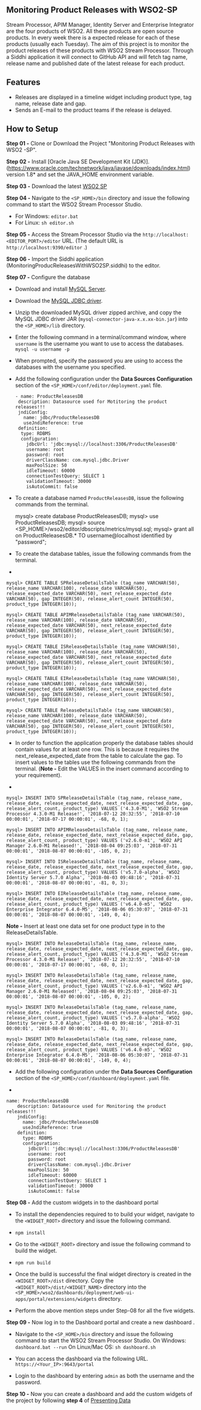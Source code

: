 
## Monitoring Product Releases with WSO2-SP
Stream Processor, APIM Manager, Identity Server and Enterprise Integrator are the four products of WSO2. All these products are open source products. In every week there is a expected release for each of these products (usually each Tuesday). 
The aim of this project is to monitor the product releases of these products with WSO2 Stream Processor. Through a Siddhi application it will connect to GitHub API and will fetch tag name, release name and published date of the latest release for each product. 

## Features

 - Releases are displayed in a timeline widget including product type, tag name, release date and gap.
 - Sends an E-mail to the product teams if the release is delayed.

## How to Setup
**Step 01 -** Clone or Download the Project "Monitoring Product Releases with WSO2 -SP".

**Step 02 -** Install [Oracle Java SE Development Kit (JDK)].(https://www.oracle.com/technetwork/java/javase/downloads/index.html) version 1.8* and set the JAVA_HOME environment variable.

**Step 03 -** Download the latest [WSO2 SP](https://github.com/wso2/product-sp/releases)

**Step 04 -** Navigate to the `<SP_HOME>/bin` directory and issue the following command to start the WSO2 Stream Processor Studio.
 -   For Windows: `editor.bat`
 -   For Linux: `sh editor.sh`


**Step 05 -** Access the Stream Processor Studio via the `http://localhost:<EDITOR_PORT>/editor` URL. (The default URL is `http://localhost:9390/editor` .)

**Step 06 -** Import the Siddhi application (MonitoringProducReleasesWithWSO2SP.siddhi) to the editor.

**Step 07 -** Configure the database

 - Download and install [MySQL Server](http://dev.mysql.com/downloads/).
 - Download the [MySQL JDBC driver](http://dev.mysql.com/downloads/connector/j/).
 - Unzip the downloaded MySQL driver zipped archive, and copy the MySQL JDBC driver JAR (`mysql-connector-java-x.x.xx-bin.jar`) into the `<SP_HOME>/lib` directory.
 - Enter the following command in a terminal/command window, where `username` is the username you want to use to access the databases.  
`mysql -u username -p`

 -   When prompted, specify the password you are using to access the databases with the username you specified.
 - Add the following configuration under the **Data Sources Configuration** section of the `<SP_HOME>/conf/editor/deployment.yaml` file.

       - name: ProductReleasesDB
        description: Datasource used for Motitoring the product releases!!!
        jndiConfig:
          name: jdbc/ProductReleasesDB
          useJndiReference: true
        definition:
         type: RDBMS
         configuration:
           jdbcUrl: 'jdbc:mysql://localhost:3306/ProductReleasesDB'
           username: root
           password: root
           driverClassName: com.mysql.jdbc.Driver
           maxPoolSize: 50
           idleTimeout: 60000
           connectionTestQuery: SELECT 1
           validationTimeout: 30000
           isAutoCommit: false

 - To create a database named `ProductReleasesDB`, issue the following commands from the terminal.

    mysql> create database ProductReleasesDB;
    mysql> use ProductReleasesDB;
    mysql> source <SP_HOME>/wso2/editor/dbscripts/metrics/mysql.sql;
    mysql> grant all on ProductReleasesDB.* TO username@localhost identified by "password";

 - To create the database tables, issue the following commands from the terminal.
 - 

    mysql> CREATE TABLE SPReleaseDetailsTable (tag_name VARCHAR(50), release_name VARCHAR(100), release_date VARCHAR(50), release_expected_date VARCHAR(50), next_release_expected_date VARCHAR(50), gap INTEGER(50), release_alert_count INTEGER(50), product_type INTEGER(10));
     
    mysql> CREATE TABLE APIMReleaseDetailsTable (tag_name VARCHAR(50), release_name VARCHAR(100), release_date VARCHAR(50), release_expected_date VARCHAR(50), next_release_expected_date VARCHAR(50), gap INTEGER(50), release_alert_count INTEGER(50), product_type INTEGER(10));
     
    mysql> CREATE TABLE ISReleaseDetailsTable (tag_name VARCHAR(50), release_name VARCHAR(100), release_date VARCHAR(50), release_expected_date VARCHAR(50), next_release_expected_date VARCHAR(50), gap INTEGER(50), release_alert_count INTEGER(50), product_type INTEGER(10));

    mysql> CREATE TABLE EIReleaseDetailsTable (tag_name VARCHAR(50), release_name VARCHAR(100), release_date VARCHAR(50), release_expected_date VARCHAR(50), next_release_expected_date VARCHAR(50), gap INTEGER(50), release_alert_count INTEGER(50), product_type INTEGER(10));

    mysql> CREATE TABLE ReleaseDetailsTable (tag_name VARCHAR(50), release_name VARCHAR(100), release_date VARCHAR(50), release_expected_date VARCHAR(50), next_release_expected_date VARCHAR(50), gap INTEGER(50), release_alert_count INTEGER(50), product_type INTEGER(10));

 - In order to function the application properly the database tables should contain values for at least one row. This is because it requires the next_release_expected_date from the table to calculate the gap. To insert values to the tables use the following commands from the terminal. (**Note -** Edit the VALUES in the insert command according to your requirement).

 - 

    mysql> INSERT INTO SPReleaseDetailsTable (tag_name, release_name, release_date, release_expected_date, next_release_expected_date, gap, release_alert_count, product_type) VALUES ('4.3.0-M1', 'WSO2 Stream Processor 4.3.0-M1 Release!', '2018-07-12 20:32:55', '2018-07-10 00:00:01', '2018-07-17 00:00:01', -68, 0, 1);
    
    mysql> INSERT INTO APIMReleaseDetailsTable (tag_name, release_name, release_date, release_expected_date, next_release_expected_date, gap, release_alert_count, product_type) VALUES ('v2.6.0-m1', 'WSO2 API Manager 2.6.0-M1 Released!', '2018-08-04 09:25:03', '2018-07-31 00:00:01', '2018-08-07 00:00:01', -105, 0, 2);

    mysql> INSERT INTO ISReleaseDetailsTable (tag_name, release_name, release_date, release_expected_date, next_release_expected_date, gap, release_alert_count, product_type) VALUES ('v5.7.0-alpha', 'WSO2 Identity Server 5.7.0 Alpha', '2018-08-03 09:48:16', '2018-07-31 00:00:01', '2018-08-07 00:00:01', -81, 0, 3);
    
    mysql> INSERT INTO EIReleaseDetailsTable (tag_name, release_name, release_date, release_expected_date, next_release_expected_date, gap, release_alert_count, product_type) VALUES ('v6.4.0-m5', 'WSO2 Enterprise Integrator 6.4.0-M5', '2018-08-06 05:30:07', '2018-07-31 00:00:01', '2018-08-07 00:00:01', -149, 0, 4);
    
**Note -** Insert at least one data set for one product type in to the ReleaseDetailsTable.
      
    mysql> INSERT INTO ReleaseDetailsTable (tag_name, release_name, release_date, release_expected_date, next_release_expected_date, gap, release_alert_count, product_type) VALUES ('4.3.0-M1', 'WSO2 Stream Processor 4.3.0-M1 Release!', '2018-07-12 20:32:55', '2018-07-10 00:00:01', '2018-07-17 00:00:01', -68, 0, 1);
    
    mysql> INSERT INTO ReleaseDetailsTable (tag_name, release_name, release_date, release_expected_date, next_release_expected_date, gap, release_alert_count, product_type) VALUES ('v2.6.0-m1', 'WSO2 API Manager 2.6.0-M1 Released!', '2018-08-04 09:25:03', '2018-07-31 00:00:01', '2018-08-07 00:00:01', -105, 0, 2);
    
    mysql> INSERT INTO ReleaseDetailsTable (tag_name, release_name, release_date, release_expected_date, next_release_expected_date, gap, release_alert_count, product_type) VALUES ('v5.7.0-alpha', 'WSO2 Identity Server 5.7.0 Alpha', '2018-08-03 09:48:16', '2018-07-31 00:00:01', '2018-08-07 00:00:01', -81, 0, 3);
    
    mysql> INSERT INTO ReleaseDetailsTable (tag_name, release_name, release_date, release_expected_date, next_release_expected_date, gap, release_alert_count, product_type) VALUES ('v6.4.0-m5', 'WSO2 Enterprise Integrator 6.4.0-M5', '2018-08-06 05:30:07', '2018-07-31 00:00:01', '2018-08-07 00:00:01', -149, 0, 4);

 - Add the following configuration under the **Data Sources Configuration** section of the `<SP_HOME>/conf/dashboard/deployment.yaml` file.

  - 

    name: ProductReleasesDB
        description: Datasource used for Monitoring the product releases!!!
        jndiConfig:
          name: jdbc/ProductReleasesDB
          useJndiReference: true
        definition:
          type: RDBMS
          configuration:
            jdbcUrl: 'jdbc:mysql://localhost:3306/ProductReleasesDB'
            username: root
            password: root
            driverClassName: com.mysql.jdbc.Driver
            maxPoolSize: 50
            idleTimeout: 60000
            connectionTestQuery: SELECT 1
            validationTimeout: 30000
            isAutoCommit: false

**Step 08 -** Add the custom widgets in to the dashboard portal

 - To install the dependencies required to to build your widget, navigate to the `<WIDGET_ROOT>` directory and issue the following command.

  

 - `npm install`

 - Go to the `<WIDGET_ROOT>` directory and issue the following command to build the widget.

 - `npm run build`
 -   Once the build is successful the final widget directory is created in the `<WIDGET_ROOT>/dist`  directory. Copy the  `<WIDGET_ROOT>/dist/<WIDGET_NAME>`  directory into the  `<SP_HOME>/wso2/dashboards/deployment/web-ui-apps/portal/extensions/widgets`  directory.
 - Perform the above mention steps under Step-08 for all the five widgets.

**Step 09 -** Now log in to the Dashboard portal and create a new dashboard .

 - Navigate to the `<SP_HOME>/bin` directory and issue the following command to start the WSO2 Stream Processor Studio.
On Windows: `dashboard.bat --run`
On Linux/Mac OS: `sh dashboard.sh`

 - You can access the dashboard via the following URL.  
    `https://<Your_IP>:9643/portal`
    

 - Login to the dashboard by entering `admin` as both the username and the password.
 
 **Step 10 -** Now you can create a dashboard and add the custom widgets of the project by following  **step 4** of [Presenting Data](https://docs.wso2.com/display/SP430/Presenting+Data)

 

			 




